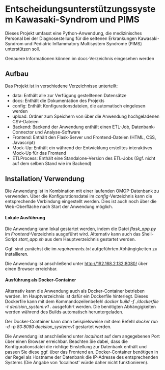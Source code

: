# Entscheidungsunterstützungssystem Kawasaki-Syndrom und PIMS

Dieses Projekt umfasst eine Python-Anwendung, die medizinisches Personal bei der Diagnosestellung für die seltenen Erkrankungen Kawasaki-Syndrom und Pediatric Inflammatory Multisystem Syndrome (PIMS) unterstützen soll. 

Genauere Informationen können im docs-Verzeichnis eingesehen werden

## Aufbau

Das Projekt ist in verschiedene Verzeichnisse unterteilt:

- data: Enthält alle zur Verfügung gestelltenen Datensätze
- docs: Enthält die Dokumentation des Projekts
- config: Enthält Konfigurationsdateien, die automatisch eingelesen werden
- upload: Ordner zum Speichern von über die Anwendung hochgeladenen CSV-Dateien
- Backend: Backend der Anwendung enthält einen ETL-Job, Datenbank-Connector und Analyse-Software
- Frontend: Enthält den Flask-Server und Frontend-Dateien (HTML, CSS, Javascript)
- Mock-Up: Enthält ein während der Entwicklung erstelltes interaktives Mock-Up für das Frontend
- ETLProcess: Enthält eine Standalone-Version des ETL-Jobs (Ggf. nicht auf dem selben Stand wie im Backend)

## Installation/ Verwendung

Die Anwendung ist in Kombination mit einer laufenden OMOP-Datenbank zu verwenden. Über die Konfigurationsdatei im *config*-Verzeichnis kann die entsprechende Verbindung eingestellt werden. Dies ist auch noch über die Web-Oberfläche nach Start der Anwendung möglich.

#### Lokale Ausführung

Die Anwendung kann lokal gestartet werden, indem die Datei *flask_app.py* im *Frontend*-Verzeichnis ausgeführt wird. Alternativ kann auch das Shell-Script *start_app.sh* aus dem Hauptverzeichnis gestartet werden.

Ggf. sind zunächst die im *requirements.txt* aufgeführten Abhängigkeiten zu installieren.

Die Anwendung ist anschließend unter http://192.168.2.132:8080/ über einen Browser erreichbar.

#### Ausführung als Docker-Container

Alternativ kann die Anwendung auch als Docker-Container betrieben werden. Im Hauptverzeichnis ist dafür ein Dockerfile hinterlegt.
Dieses Dockerfile kann mit dem Kommandozeilenbefehl *docker build -f ./dockerfile -t decision_system:v1 .* ausgeführt werden. Die benötigten Abhängigkeiten werden während des Builds automatisch heruntergeladen.

Der Docker-Container kann dann beispielsweise mit dem Befehl *docker run -d -p 80:8080 decision_system:v1* gestartet werden.

Die Anwendung ist anschließend unter *localhost* auf dem angegebenen Port über einen Browser erreichbar. Beachten Sie dabei, dass die Konfigurationsdatei die richtige Einstellung zur Datenbank enthält und passen Sie diese ggf. über das Frontend an. Docker-Container benötigen in der Regel als Hostname der Datenbank die IP-Adresse des entsprechenden Systems (Die Angabe von 'localhost' würde daher nicht funktionieren).
